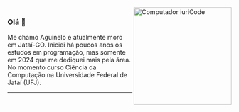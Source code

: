 <img src="https://github.com/AguineloP/AguineloP/assets/167259858/11a9daa2-934d-434c-965c-fa94e8301693" width="220px" align="right" alt="Computador iuriCode">


### Olá 👋

  Me chamo Aguinelo e atualmente moro em Jataí-GO. Iniciei há poucos anos os estudos em programação, mas somente em 2024 que me dediquei mais pela área. No momento curso Ciência da Computação na Universidade Federal de Jataí (UFJ).

___
